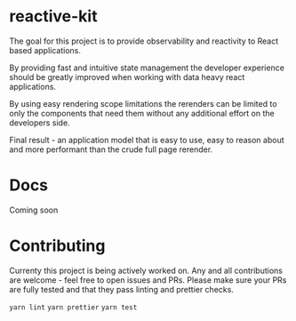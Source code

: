 # reactive-kit

The goal for this project is to provide observability and reactivity to React based applications. 

By providing fast and intuitive state management the developer experience should be greatly improved when working with data heavy react applications. 

By using easy rendering scope limitations the rerenders can be limited to only the components that need them without any additional effort on the developers side. 

Final result - an application model that is easy to use, easy to reason about and more performant than the crude full page rerender.

# Docs

Coming soon

# Contributing

Currenty this project is being actively worked on. Any and all contributions are welcome - feel free to open issues and PRs. Please make sure your PRs are fully tested and that they pass linting and prettier checks.

`yarn lint`
`yarn prettier`
`yarn test`
